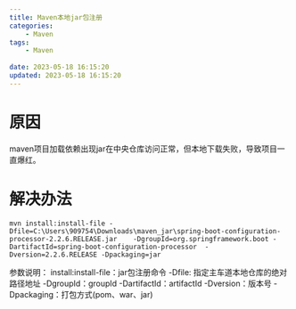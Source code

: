 ```yaml
---
title: Maven本地jar包注册
categories:
	- Maven
tags: 
	- Maven
	
date: 2023-05-18 16:15:20
updated: 2023-05-18 16:15:20
---
```

<!-- toc -->

# <span id="inline-blue">原因</span>
maven项目加载依赖出现jar在中央仓库访问正常，但本地下载失败，导致项目一直爆红。
# <span id="inline-blue">解决办法</span>
```mvn
mvn install:install-file -Dfile=C:\Users\909754\Downloads\maven_jar\spring-boot-configuration-processor-2.2.6.RELEASE.jar    -DgroupId=org.springframework.boot -DartifactId=spring-boot-configuration-processor  -Dversion=2.2.6.RELEASE -Dpackaging=jar
```
参数说明：
install:install-file：jar包注册命令
-Dfile: 指定主车道本地仓库的绝对路径地址
-DgroupId：groupId
-DartifactId：artifactId
-Dversion：版本号
-Dpackaging：打包方式(pom、war、jar)


